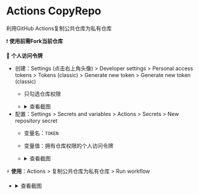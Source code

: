# Actions CopyRepo

利用GitHub Actions复制公共仓库为私有仓库

:exclamation: **使用前需Fork当前仓库**

:key:  **个人访问令牌**

- 创建：Settings (点击右上角头像) > Developer settings > Personal access tokens > Tokens (classic) > Generate new token > Generate new token (classic)      
  - 只勾选仓库权限
  - <details>
      <summary>查看截图</summary>

      ![18dd8ee0436aa105848631936b51ec7](https://user-images.githubusercontent.com/70625361/236611306-a81552da-e3e0-4712-8f35-df232860d129.png)
    </details>
- 配置：Settings > Secrets and variables > Actions > Secrets > New repository secret
  - 变量名：`TOKEN`
  - 变量值：拥有仓库权限的个人访问令牌
  - <details>
      <summary>查看截图</summary>
      
      ![99887ee23510e96b7c466a569521982](https://user-images.githubusercontent.com/70625361/236611324-e8a4a348-20e3-48fd-8e0c-16e6e07818ce.png)
    </details>

:zap: **使用**：Actions > 复制公共仓库为私有仓库 > Run workflow

- <details>
    <summary>查看截图</summary>
    
    ![b5b7f109d18f45484d898a682f4e03c](https://user-images.githubusercontent.com/70625361/236611354-be0b3144-ef2a-4a23-b242-321e86f641b2.png)
  </details>
